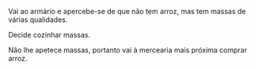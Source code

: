 Vai ao armário e apercebe-se de que não tem arroz, mas tem massas de várias qualidades.

Decide cozinhar massas.

Não lhe apetece massas, portanto vai à mercearia mais próxima comprar arroz.
